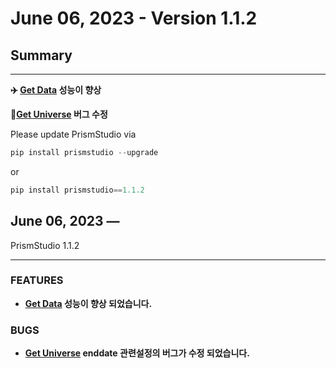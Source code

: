 # June 06, 2023 - Version 1.1.2

## Summary

---

**✈️ [Get Data](<#prism.get_data>) 성능이 향상**

**🔗[Get Universe](<#prism.get_universe>) 버그 수정**



Please update PrismStudio via

```python
pip install prismstudio --upgrade
```

or

```python
pip install prismstudio==1.1.2
```

## June 06, 2023 —
PrismStudio 1.1.2

---

### FEATURES

- **[Get Data](<#prism.get_data>) 성능이 향상 되었습니다.**

### BUGS

- **[Get Universe](<#prism.get_universe>) enddate 관련설정의 버그가 수정 되었습니다.**


